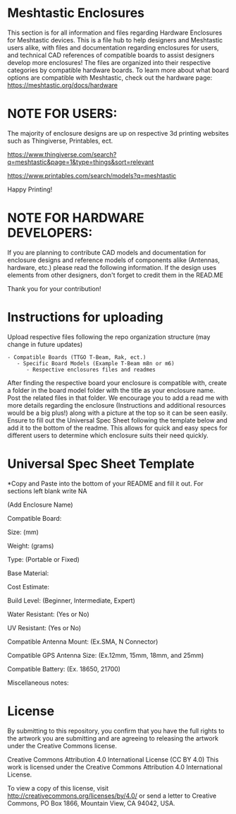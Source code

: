 # Meshtastic Enclosures
This section is for all information and files regarding Hardware Enclosures for Meshtastic devices. This is a file hub to help designers and Meshtastic users alike, with files and documentation regarding enclosures for users, and technical CAD references of compatible boards to assist designers develop more enclosures! The files are organized into their respective categories by compatible hardware boards. To learn more about what board options are compatible with Meshtastic, check out the hardware page: https://meshtastic.org/docs/hardware

# NOTE FOR USERS:

The majority of enclosure designs are up on respective 3d printing websites such as Thingiverse, Printables, ect.

https://www.thingiverse.com/search?q=meshtastic&page=1&type=things&sort=relevant

https://www.printables.com/search/models?q=meshtastic

Happy Printing!


# NOTE FOR HARDWARE DEVELOPERS:
If you are planning to contribute CAD models and documentation for enclosure designs and reference models of components alike (Antennas, hardware, etc.) please read the following information. If the design uses elements from other designers, don't forget to credit them in the READ.ME

Thank you for your contribution!

# Instructions for uploading

Upload respective files following the repo organization structure (may change in future updates)

    - Compatible Boards (TTGO T-Beam, Rak, ect.)
       - Specific Board Models (Example T-Beam m8n or m6)
          - Respective enclosures files and readmes

After finding the respective board your enclosure is compatible with, create a folder in the board model folder with the title as your enclosure name. Post the related files in that folder. We encourage you to add a read me with more details regarding the enclosure (Instructions and additional resources would be a big plus!) along with a picture at the top so it can be seen easily. Ensure to fill out the Universal Spec Sheet following the template below and add it to the bottom of the readme. This allows for quick and easy specs for different users to determine which enclosure suits their need quickly.


    
# Universal Spec Sheet Template

*Copy and Paste into the bottom of your README and fill it out. For sections left blank write NA

(Add Enclosure Name)

Compatible Board: 

Size: (mm) 

Weight: (grams)

Type: (Portable or Fixed)

Base Material:

Cost Estimate:

Build Level: (Beginner, Intermediate, Expert)

Water Resistant: (Yes or No)

UV Resistant: (Yes or No)

Compatible Antenna Mount: (Ex.SMA, N Connector)

Compatible GPS Antenna Size:  (Ex.12mm, 15mm, 18mm, and 25mm)

Compatible Battery: (Ex. 18650, 21700)

Miscellaneous notes:

# License
By submitting to this repository, you confirm that you have the full rights to the artwork you are submitting and are agreeing to releasing the artwork under the Creative Commons license.

Creative Commons Attribution 4.0 International License (CC BY 4.0)
This work is licensed under the Creative Commons Attribution 4.0 International License.

To view a copy of this license, visit http://creativecommons.org/licenses/by/4.0/ or send a letter to Creative Commons, PO Box 1866, Mountain View, CA 94042, USA.

